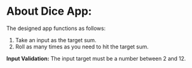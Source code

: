 # About Dice App:
The designed app functions as follows:
1. Take an input as the target sum.
2. Roll as many times as you need to hit the target sum.


**Input Validation:**
The input target must be a number between 2 and 12.
